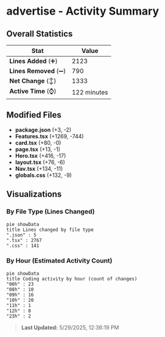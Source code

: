 # advertise - Activity Summary 

## Overall Statistics

| Stat                   | Value                                                             |
| ---------------------- | ----------------------------------------------------------------- |
| **Lines Added** (➕)   | 2123                                          |
| **Lines Removed** (➖) | 790                                        |
| **Net Change** (↕)    | 1333                |
| **Active Time** (⌚)   | 122 minutes |


## Modified Files
- **package.json** (+3, -2)
- **Features.tsx** (+1269, -744)
- **card.tsx** (+80, -0)
- **page.tsx** (+13, -1)
- **Hero.tsx** (+416, -17)
- **layout.tsx** (+76, -6)
- **Nav.tsx** (+134, -11)
- **globals.css** (+132, -9)

## Visualizations

### By File Type (Lines Changed)

```mermaid
pie showData
title Lines changed by file type
".json" : 5
".tsx" : 2767
".css" : 141
```

### By Hour (Estimated Activity Count)

```mermaid
pie showData
title Coding activity by hour (count of changes)
"00h" : 23
"08h" : 10
"09h" : 16
"10h" : 20
"11h" : 1
"12h" : 8
"23h" : 2
```


> **Last Updated:** 5/29/2025, 12:36:19 PM